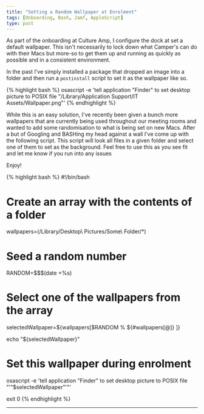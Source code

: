 ```yaml
---
title: "Setting a Random Wallpaper at Enrolment"
tags: [Onboarding, Bash, Jamf, AppleScript]
type: post
---
```


As part of the onboarding at Culture Amp, I configure the dock at set a default wallpaper. This isn't necessarily to lock down what Camper's can do with their Macs but more-so to get them up and running as quickly as possible and in a consistent environment.

In the past I've simply installed a package that dropped an image into a folder and then run a `postinstall` script to set it as the wallpaper like so.

{% highlight bash %}
osascript -e 'tell application "Finder" to set desktop picture to POSIX file "/Library/Application Support/IT Assets/Wallpaper.png"'
{% endhighlight %}

While this is an easy solution, I've recently been given a bunch more wallpapers that are currently being used throughout our meeting rooms and wanted to add some randomisation to what is being set on new Macs. After a but of Googling and BASHing my head against a wall I've come up with the following script. This script will look all files in a given folder and select one of them to set as the background. Feel free to use this as you see fit and let me know if you run into any issues

Enjoy!

{% highlight bash %}
#!/bin/bash

# Create an array with the contents of a folder
wallpapers=(/Library/Desktop\ Pictures/Some\ Folder/*)
# Seed a random number
RANDOM=$$$(date +%s)

# Select one of the wallpapers from the array
selectedWallpaper=${wallpapers[$RANDOM % ${#wallpapers[@]} ]}

echo "${selectedWallpaper}"

# Set this wallpaper during enrolment
osascript -e 'tell application "Finder" to set desktop picture to POSIX file "'"$selectedWallpaper"'"'

exit 0
{% endhighlight %}

---

